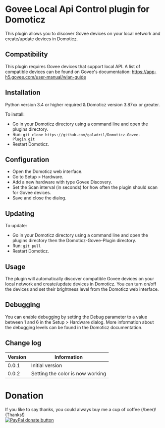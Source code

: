 
# Govee Local Api Control plugin for Domoticz
This plugin allows you to discover Govee devices on your local network and create/update devices in Domoticz.


## Compatibility

This plugin requires Govee devices that support local API. A list of compatible devices can be found on Govee's documentation:
https://app-h5.govee.com/user-manual/wlan-guide


## Installation

Python version 3.4 or higher required & Domoticz version 3.87xx or greater.

To install:
* Go in your Domoticz directory using a command line and open the plugins directory.
* Run: ```git clone https://github.com/galadril/Domoticz-Govee-Plugin.git```
* Restart Domoticz.


## Configuration

* Open the Domoticz web interface.
* Go to Setup > Hardware.
* Add a new hardware with type Govee Discovery.
* Set the Scan interval (in seconds) for how often the plugin should scan for Govee devices.
* Save and close the dialog.


## Updating

To update:
* Go in your Domoticz directory using a command line and open the plugins directory then the Domoticz-Govee-Plugin directory.
* Run: ```git pull```
* Restart Domoticz.


## Usage

The plugin will automatically discover compatible Govee devices on your local network and create/update devices in Domoticz. You can turn on/off the devices and set their brightness level from the Domoticz web interface.


## Debugging

You can enable debugging by setting the Debug parameter to a value between 1 and 6 in the Setup > Hardware dialog. More information about the debugging levels can be found in the Domoticz documentation.


## Change log

| Version | Information |
| ----- | ---------- |
| 0.0.1 | Initial version |
| 0.0.2 | Setting the color is now working |


# Donation

If you like to say thanks, you could always buy me a cup of coffee (/beer)!   
(Thanks!)  
[![PayPal donate button](https://img.shields.io/badge/paypal-donate-yellow.svg)](https://www.paypal.me/markheinis)

